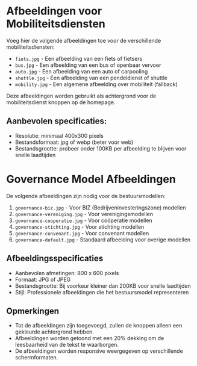 # Afbeeldingen voor Mobiliteitsdiensten

Voeg hier de volgende afbeeldingen toe voor de verschillende mobiliteitsdiensten:

- `fiets.jpg` - Een afbeelding van een fiets of fietsers
- `bus.jpg` - Een afbeelding van een bus of openbaar vervoer
- `auto.jpg` - Een afbeelding van een auto of carpooling
- `shuttle.jpg` - Een afbeelding van een pendeldienst of shuttle
- `mobility.jpg` - Een algemene afbeelding over mobiliteit (fallback)

Deze afbeeldingen worden gebruikt als achtergrond voor de mobiliteitsdienst knoppen op de homepage.

## Aanbevolen specificaties:
- Resolutie: minimaal 400x300 pixels
- Bestandsformaat: jpg of webp (beter voor web)
- Bestandsgrootte: probeer onder 100KB per afbeelding te blijven voor snelle laadtijden 

# Governance Model Afbeeldingen

De volgende afbeeldingen zijn nodig voor de bestuursmodellen:

1. `governance-biz.jpg` - Voor BIZ (Bedrijveninvesteringszone) modellen
2. `governance-vereniging.jpg` - Voor verenigingsmodellen
3. `governance-cooperatie.jpg` - Voor coöperatie modellen
4. `governance-stichting.jpg` - Voor stichting modellen
5. `governance-convenant.jpg` - Voor convenant modellen
6. `governance-default.jpg` - Standaard afbeelding voor overige modellen

## Afbeeldingsspecificaties

- Aanbevolen afmetingen: 800 x 600 pixels
- Formaat: JPG of JPEG
- Bestandsgrootte: Bij voorkeur kleiner dan 200KB voor snelle laadtijden
- Stijl: Professionele afbeeldingen die het bestuursmodel representeren

## Opmerkingen

- Tot de afbeeldingen zijn toegevoegd, zullen de knoppen alleen een gekleurde achtergrond hebben.
- Afbeeldingen worden getoond met een 20% dekking om de leesbaarheid van de tekst te waarborgen.
- De afbeeldingen worden responsive weergegeven op verschillende schermformaten. 